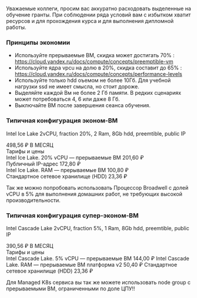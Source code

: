 Уважаемые коллеги, просим вас аккуратно расходовать выделенные на обучение гранты. При соблюдении ряда условий вам с избытком хватит ресурсов и для прохождения курса и для выполнения дипломной работы.

### Принципы экономии

- Используйте прерываемые ВМ,  скидка может достигать 70% : https://cloud.yandex.ru/docs/compute/concepts/preemptible-vm
- Используйте ядра vpcu на долю в 20%, скидка составит до 65% : https://cloud.yandex.ru/docs/compute/concepts/performance-levels
- Используйте только hdd оъемом не более 10Гб. Для учебной нагрузки ssd не имеет смысла, но стоит дороже.
- Выделяйте каждой Вм не более 2 Гб памяти. В редких сценариях может потребоваться 4, 6 или даже 8 Гб.
- Выключайте ВМ после завершения сеанса обучения.

### Типичная конфигурация эконом-ВМ
Intel Ice Lake 2vCPU, fraction 20%, 2 Ram, 8Gb hdd, preemtible, public IP

498,56 ₽ В МЕСЯЦ  
Тарифы и цены  
Intel Ice Lake. 20% vCPU — прерываемые ВМ 201,60 ₽  
Публичный IP-адрес 172,80 ₽  
Intel Ice Lake. RAM — прерываемые ВМ 100,80 ₽  
Стандартное сетевое хранилище (HDD) 23,36 ₽ 

  
Так же можно попробовать использовать Процессор Broadwell с долей vCPU в 5% для выполнения домашних работ, не требующих высокой производительности. 

### Типичная конфигурация супер-эконом-ВМ
Intel Cascade Lake 2vCPU, fraction 5%, 1 Ram, 8Gb hdd, preemtible, public IP

390,56 ₽ В МЕСЯЦ  
Тарифы и цены  
Intel Cascade Lake. 5% vCPU — прерываемые ВМ 144,00 ₽
Intel Cascade Lake. RAM — прерываемые ВМ платформа v2 50,40 ₽ 
Стандартное сетевое хранилище (HDD) 23,36 ₽  


Для Managed K8s сервиса вы так же можете использовать node group с прерываемыми ВМ, ограниченными по доле ЦПУ!!
